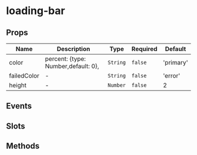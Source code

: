 # loading-bar

## Props

<!-- @vuese:loading-bar:props:start -->
|Name|Description|Type|Required|Default|
|---|---|---|---|---|
|color|percent: {type: Number,default: 0},|`String`|`false`|'primary'|
|failedColor|-|`String`|`false`|'error'|
|height|-|`Number`|`false`|2|
<!-- @vuese:loading-bar:props:end -->





## Events

<!-- @vuese:loading-bar:events:start -->
<!-- @vuese:loading-bar:events:end -->

## Slots

<!-- @vuese:loading-bar:slots:start -->
<!-- @vuese:loading-bar:slots:end -->

## Methods

<!-- @vuese:loading-bar:methods:start -->
<!-- @vuese:loading-bar:methods:end -->